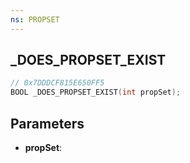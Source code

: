 ```yaml
---
ns: PROPSET
---
```

## _DOES_PROPSET_EXIST

```c
// 0x7DDDCF815E650FF5
BOOL _DOES_PROPSET_EXIST(int propSet);
```

## Parameters
* **propSet**:
